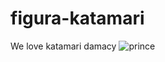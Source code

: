 # figura-katamari
We love katamari damacy
![prince](https://github.com/ChloeSpacedOut/figura-katamari/assets/65592600/8a698f6f-e917-42ee-b9b0-3376a0f2ea00)
